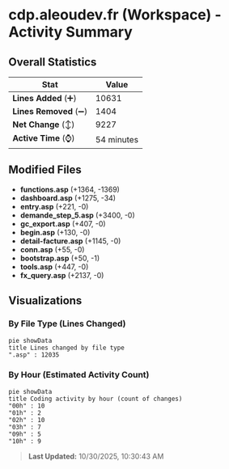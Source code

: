 # cdp.aleoudev.fr (Workspace) - Activity Summary 

## Overall Statistics

| Stat                   | Value                                                             |
| ---------------------- | ----------------------------------------------------------------- |
| **Lines Added** (➕)   | 10631                                          |
| **Lines Removed** (➖) | 1404                                        |
| **Net Change** (↕)    | 9227                |
| **Active Time** (⌚)   | 54 minutes |


## Modified Files
- **functions.asp** (+1364, -1369)
- **dashboard.asp** (+1275, -34)
- **entry.asp** (+221, -0)
- **demande_step_5.asp** (+3400, -0)
- **gc_export.asp** (+407, -0)
- **begin.asp** (+130, -0)
- **detail-facture.asp** (+1145, -0)
- **conn.asp** (+55, -0)
- **bootstrap.asp** (+50, -1)
- **tools.asp** (+447, -0)
- **fx_query.asp** (+2137, -0)

## Visualizations

### By File Type (Lines Changed)

```mermaid
pie showData
title Lines changed by file type
".asp" : 12035
```

### By Hour (Estimated Activity Count)

```mermaid
pie showData
title Coding activity by hour (count of changes)
"00h" : 10
"01h" : 2
"02h" : 10
"03h" : 7
"09h" : 5
"10h" : 9
```


> **Last Updated:** 10/30/2025, 10:30:43 AM